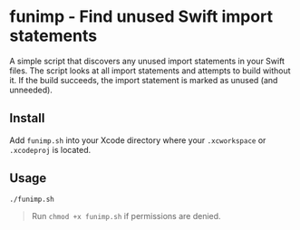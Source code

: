# funimp - Find unused Swift import statements

A simple script that discovers any unused import statements in your Swift files. The script looks at all import statements and attempts to build without it. If the build succeeds, the import statement is marked as unused (and unneeded).

## Install
Add `funimp.sh` into your Xcode directory where your `.xcworkspace` or `.xcodeproj` is located.

## Usage
```
./funimp.sh
```

> Run `chmod +x funimp.sh` if permissions are denied.